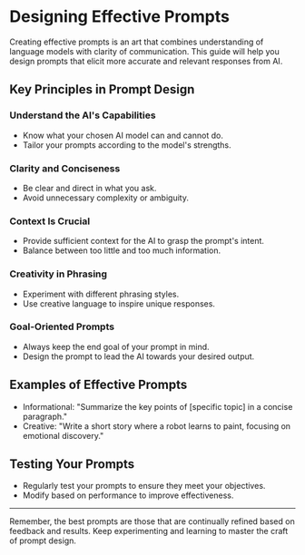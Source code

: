 # Designing Effective Prompts

Creating effective prompts is an art that combines understanding of language models with clarity of communication. This guide will help you design prompts that elicit more accurate and relevant responses from AI.

## Key Principles in Prompt Design

### Understand the AI's Capabilities
- Know what your chosen AI model can and cannot do.
- Tailor your prompts according to the model's strengths.

### Clarity and Conciseness
- Be clear and direct in what you ask.
- Avoid unnecessary complexity or ambiguity.

### Context Is Crucial
- Provide sufficient context for the AI to grasp the prompt's intent.
- Balance between too little and too much information.

### Creativity in Phrasing
- Experiment with different phrasing styles.
- Use creative language to inspire unique responses.

### Goal-Oriented Prompts
- Always keep the end goal of your prompt in mind.
- Design the prompt to lead the AI towards your desired output.

## Examples of Effective Prompts

- Informational: "Summarize the key points of [specific topic] in a concise paragraph."
- Creative: "Write a short story where a robot learns to paint, focusing on emotional discovery."

## Testing Your Prompts

- Regularly test your prompts to ensure they meet your objectives.
- Modify based on performance to improve effectiveness.

---

Remember, the best prompts are those that are continually refined based on feedback and results. Keep experimenting and learning to master the craft of prompt design.
